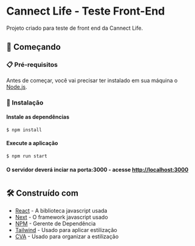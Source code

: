 # Cannect Life - Teste Front-End

Projeto criado para teste de front end da Cannect Life.

## 🚀 Começando

### 📋 Pré-requisitos

Antes de começar, você vai precisar ter instalado em sua máquina o [Node.js](https://nodejs.org/en/).
### 🔧 Instalação

#### Instale as dependências
```
$ npm install
```

#### Execute a aplicação
```
$ npm run start
```

#### O servidor deverá inciar na porta:3000 - acesse <http://localhost:3000>

#
## 🛠️ Construído com

* [React](https://react.dev/reference/react) - A biblioteca javascript usada
* [Next](https://nextjs.org/docs/pages/api-reference/create-next-app) - O framework javascript usado
* [NPM](https://www.npmjs.com/) - Gerente de Dependência
* [Tailwind](https://tailwindcss.com/docs/guides/nextjs) - Usado para aplicar estilização
* [CVA](https://cva.style/docs) - Usado para organizar a estilização

